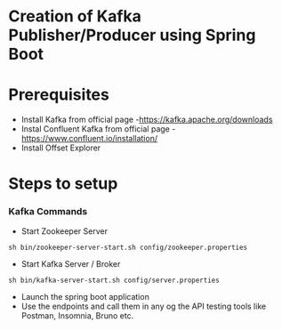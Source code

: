 # Creation of Kafka Publisher/Producer using Spring Boot

# Prerequisites

* Install Kafka from official page -https://kafka.apache.org/downloads
* Instal Confluent Kafka from official page -https://www.confluent.io/installation/
* Install Offset Explorer

# Steps to setup

### Kafka Commands
* Start Zookeeper Server
~~~
sh bin/zookeeper-server-start.sh config/zookeeper.properties
~~~
* Start Kafka Server / Broker
~~~
sh bin/kafka-server-start.sh config/server.properties
~~~

* Launch the spring boot application
* Use the endpoints and call them in any og the API testing tools like Postman, Insomnia, Bruno etc.
